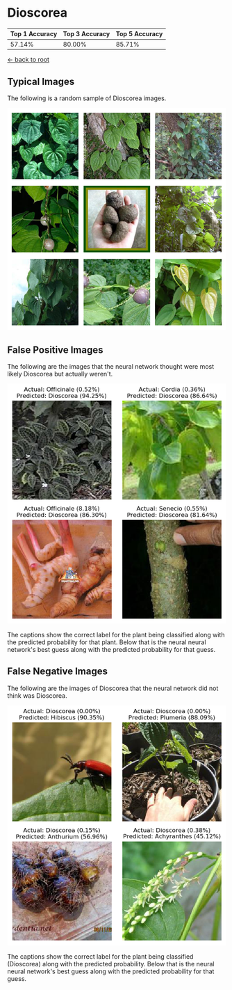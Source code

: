 
# Dioscorea

| Top 1 Accuracy | Top 3 Accuracy | Top 5 Accuracy | 
| --- | --- | --- |
| 57.14% | 80.00% | 85.71% | 

[← back to root](https://github.com/HACC2018/ohia.ai#results)

## Typical Images
The following is a random sample of Dioscorea images.
<p align="center"> <img src="../../../figures/typical/Dioscorea.png?raw=true"> </p>

## False Positive Images
The following are the images that the neural network thought were most likely Dioscorea but actually weren't.  
<p align="center"> <img src="../../../figures/false_positives/Dioscorea.png?raw=true"> </p>
The captions show the correct label for the plant being classified along with the predicted probability for that plant.  Below that is the neural neural network's best guess along with the predicted probability for that guess.

## False Negative Images
The following are the images of Dioscorea that the neural network did not think was Dioscorea.  
<p align="center"> <img src="../../../figures/false_negatives/Dioscorea.png?raw=true"> </p>
The captions show the correct label for the plant being classified (Dioscorea) along with the predicted probability.  Below that is the neural neural network's best guess along with the predicted probability for that guess.
